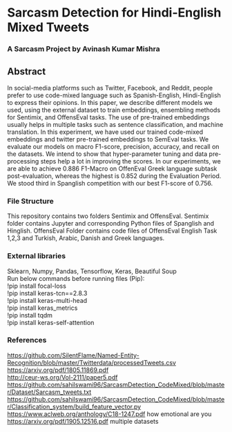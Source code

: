 # Sarcasm Detection for Hindi-English Mixed Tweets
### A Sarcasm Project by Avinash Kumar Mishra

## Abstract 
In social-media platforms such as Twitter, Facebook, and Reddit, people prefer to use code-mixed
language such as Spanish-English, Hindi-English to express their opinions. In this paper, we
describe different models we used, using the external dataset to train embeddings, ensembling
methods for Sentimix, and OffensEval tasks. The use of pre-trained embeddings usually helps in
multiple tasks such as sentence classification, and machine translation. In this experiment, we have
used our trained code-mixed embeddings and twitter pre-trained embeddings to SemEval tasks.
We evaluate our models on macro F1-score, precision, accuracy, and recall on the datasets. We
intend to show that hyper-parameter tuning and data pre-processing steps help a lot in improving
the scores. In our experiments, we are able to achieve 0.886 F1-Macro on OffenEval Greek
language subtask post-evaluation, whereas the highest is 0.852 during the Evaluation Period.
We stood third in Spanglish competition with our best F1-score of 0.756.
### File Structure
This repository contains two folders Sentimix and OffensEval. Sentimix folder contains Jupyter and corresponding Python files of Spanglish and Hinglish. OffensEval Folder contains code files of OffensEval English Task 1,2,3 and Turkish, Arabic, Danish and Greek languages.

### External libraries
Sklearn, Numpy, Pandas, Tensorflow, Keras, Beautiful Soup <br />
Run below commands before running files (Pip):<br />
!pip install focal-loss <br />
!pip install keras-tcn==2.8.3 <br />
!pip install keras-multi-head <br />
!pip install keras_metrics <br />
!pip install tqdm <br />
!pip install keras-self-attention <br />

### References
https://github.com/SilentFlame/Named-Entity-Recognition/blob/master/Twitterdata/processedTweets.csv <br />
https://arxiv.org/pdf/1805.11869.pdf <br />
http://ceur-ws.org/Vol-2111/paper5.pdf <br />
https://github.com/sahilswami96/SarcasmDetection_CodeMixed/blob/master/Dataset/Sarcasm_tweets.txt <br />
https://github.com/sahilswami96/SarcasmDetection_CodeMixed/blob/master/Classification_system/build_feature_vector.py <br />
https://www.aclweb.org/anthology/C18-1247.pdf how emotional are you <br />
https://arxiv.org/pdf/1905.12516.pdf multiple datasets <br />
